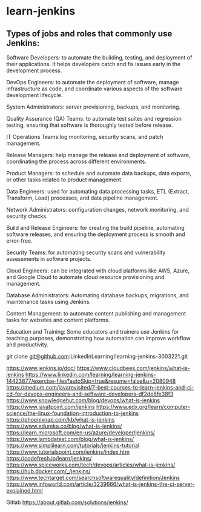 # learn-jenkins

## Types of jobs and roles that commonly use Jenkins:

Software Developers: to automate the building, testing, and deployment of their applications. It helps developers catch and fix issues early in the development process.

DevOps Engineers: to automate the deployment of software, manage infrastructure as code, and coordinate various aspects of the software development lifecycle.

System Administrators: server provisioning, backups, and monitoring.

Quality Assurance (QA) Teams: to automate test suites and regression testing, ensuring that software is thoroughly tested before release.

IT Operations Teams:log monitoring, security scans, and patch management.

Release Managers: help manage the release and deployment of software, coordinating the process across different environments.

Product Managers: to schedule and automate data backups, data exports, or other tasks related to product management.

Data Engineers: used for automating data processing tasks, ETL (Extract, Transform, Load) processes, and data pipeline management.

Network Administrators: configuration changes, network monitoring, and security checks.

Build and Release Engineers: for creating the build pipeline, automating software releases, and ensuring the deployment process is smooth and error-free.

Security Teams: for automating security scans and vulnerability assessments in software projects.

Cloud Engineers: can be integrated with cloud platforms like AWS, Azure, and Google Cloud to automate cloud resource provisioning and management.

Database Administrators: Automating database backups, migrations, and maintenance tasks using Jenkins.

Content Management: to automate content publishing and management tasks for websites and content platforms.

Education and Training: Some educators and trainers use Jenkins for teaching purposes, demonstrating how automation can improve workflow and productivity.

 git clone git@github.com:LinkedInLearning/learning-jenkins-3003221.git


https://www.jenkins.io/doc/
https://www.cloudbees.com/jenkins/what-is-jenkins
https://www.linkedin.com/learning/learning-jenkins-14423877/exercise-files?autoSkip=true&resume=false&u=2080948
https://medium.com/javarevisited/7-best-courses-to-learn-jenkins-and-ci-cd-for-devops-engineers-and-software-developers-df2de8fe38f3
https://www.knowledgehut.com/blog/devops/what-is-jenkins
https://www.javatpoint.com/jenkins
https://www.edx.org/learn/computer-science/the-linux-foundation-introduction-to-jenkins
https://phoenixnap.com/kb/what-is-jenkins
https://www.edureka.co/blog/what-is-jenkins/
https://learn.microsoft.com/en-us/azure/developer/jenkins/
https://www.lambdatest.com/blog/what-is-jenkins/
https://www.simplilearn.com/tutorials/jenkins-tutorial
https://www.tutorialspoint.com/jenkins/index.htm
https://codefresh.io/learn/jenkins/
https://www.spiceworks.com/tech/devops/articles/what-is-jenkins/
https://hub.docker.com/_/jenkins/
https://www.techtarget.com/searchsoftwarequality/definition/Jenkins
https://www.infoworld.com/article/3239666/what-is-jenkins-the-ci-server-explained.html



Gitlab
https://about.gitlab.com/solutions/jenkins/
